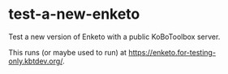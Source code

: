 # test-a-new-enketo

Test a new version of Enketo with a public KoBoToolbox server.

This runs (or maybe used to run) at https://enketo.for-testing-only.kbtdev.org/.
